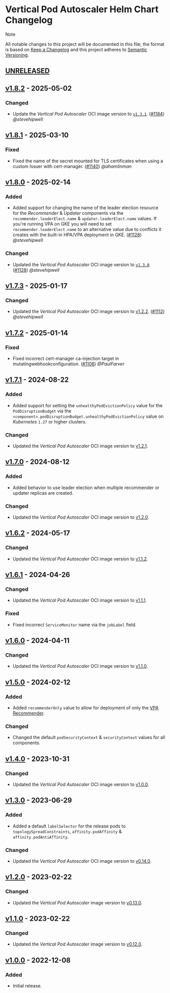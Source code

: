 # Vertical Pod Autoscaler Helm Chart Changelog

> [!NOTE]
> All notable changes to this project will be documented in this file; the format is based on [Keep a Changelog](https://keepachangelog.com/en/1.0.0/) and this project adheres to [Semantic Versioning](https://semver.org/spec/v2.0.0.html).

<!--
### Added - For new features.
### Changed - For changes in existing functionality.
### Deprecated - For soon-to-be removed features.
### Removed - For now removed features.
### Fixed - For any bug fixes.
### Security - In case of vulnerabilities.
-->

## [UNRELEASED]

## [v1.8.2] - 2025-05-02

### Changed

- Update the _Vertical Pod Autoscaler_ OCI image version to [`v1.3.1`](https://github.com/kubernetes/autoscaler/releases/tag/vertical-pod-autoscaler-1.3.1). ([#1184](https://github.com/stevehipwell/helm-charts/pull/1184)) _@stevehipwell_

## [v1.8.1] - 2025-03-10

### Fixed

- Fixed the name of the secret mounted for TLS certificates when using a custom Issuer with cert-manager. ([#1140](https://github.com/stevehipwell/helm-charts/issues/1140)) _@ahamlinman_

## [v1.8.0] - 2025-02-14

### Added

- Added support for changing the name of the leader election resource for the _Recommender_ & _Updater_ components via the `recommender.leaderElect.name` & `updater.leaderElect.name` values. If you're running VPA on GKE you will need to set `recommender.leaderElect.name` to an alternative value due to conflicts it creates with the built-in HPA/VPA deployment in GKE. ([#1128](https://github.com/stevehipwell/helm-charts/pull/1128)) _@stevehipwell_

### Changed

- Updated the _Vertical Pod Autoscaler_ OCI image version to [`v1.3.0`](https://github.com/kubernetes/autoscaler/releases/tag/vertical-pod-autoscaler-1.3.0). ([#1128](https://github.com/stevehipwell/helm-charts/pull/1128)) _@stevehipwell_

## [v1.7.3] - 2025-01-17

### Changed

- Updated the _Vertical Pod Autoscaler_ OCI image version to [v1.2.2](https://github.com/kubernetes/autoscaler/releases/tag/vertical-pod-autoscaler-1.2.2). ([#1112](https://github.com/stevehipwell/helm-charts/pull/1112)) _@stevehipwell_

## [v1.7.2] - 2025-01-14

### Fixed

- Fixed incorrect cert-manager ca-injection target in mutatingwebhookconfiguration. ([#1106](https://github.com/stevehipwell/helm-charts/pull/1106)) _@PaulFarver_

## [v1.7.1] - 2024-08-22

### Added

- Added support for setting the `unhealthyPodEvictionPolicy` value for the `PodDisruptionBudget` via the `<component>.podDisruptionBudget.unhealthyPodEvictionPolicy` value on _Kubernetes_ `1.27` or higher clusters.

### Changed

- Updated the _Vertical Pod Autoscaler_ OCI image version to [v1.2.1](https://github.com/kubernetes/autoscaler/releases/tag/vertical-pod-autoscaler-1.2.1).

## [v1.7.0] - 2024-08-12

### Added

- Added behavior to use leader election when multiple recommender or updater replicas are created.

### Changed

- Updated the _Vertical Pod Autoscaler_ OCI image version to [v1.2.0](https://github.com/kubernetes/autoscaler/releases/tag/vertical-pod-autoscaler-1.2.0).

## [v1.6.2] - 2024-05-17

### Changed

- Updated the _Vertical Pod Autoscaler_ OCI image version to [v1.1.2](https://github.com/kubernetes/autoscaler/releases/tag/vertical-pod-autoscaler-1.1.2).

## [v1.6.1] - 2024-04-26

### Changed

- Updated the _Vertical Pod Autoscaler_ OCI image version to [v1.1.1](https://github.com/kubernetes/autoscaler/releases/tag/vertical-pod-autoscaler-1.1.1).

### Fixed

- Fixed incorrect `ServiceMonitor` name via the `jobLabel` field.

## [v1.6.0] - 2024-04-11

### Changed

- Updated the _Vertical Pod Autoscaler_ OCI image version to [v1.1.0](https://github.com/kubernetes/autoscaler/releases/tag/vertical-pod-autoscaler-1.1.0).

## [v1.5.0] - 2024-02-12

### Added

- Added `recommenderOnly` value to allow for deployment of only the [VPA Recommender](https://github.com/kubernetes/autoscaler/blob/master/vertical-pod-autoscaler/pkg/recommender/README.md).

### Changed

- Changed the default `podSecurityContext` & `securityContext` values for all components.

## [v1.4.0] - 2023-10-31

### Changed

- Updated the _Vertical Pod Autoscaler_ OCI image version to [v1.0.0](https://github.com/kubernetes/autoscaler/releases/tag/vertical-pod-autoscaler-1.0.0).

## [v1.3.0] - 2023-06-29

### Added

- Added a default `labelSelector` for the release pods to `topologySpreadConstraints`, `affinity.podAffinity` & `affinity.podAntiAffinity`.

### Changed

- Updated the _Vertical Pod Autoscaler_ OCI image version to [v0.14.0](https://github.com/kubernetes/autoscaler/releases/tag/vertical-pod-autoscaler-0.14.0).

## [v1.2.0] - 2023-02-22

### Changed

- Updated the _Vertical Pod Autoscaler_ image version to [v0.13.0](https://github.com/kubernetes/autoscaler/releases/tag/vertical-pod-autoscaler-0.13.0).

## [v1.1.0] - 2023-02-22

### Changed

- Updated the _Vertical Pod Autoscaler_ image version to [v0.12.0](https://github.com/kubernetes/autoscaler/releases/tag/vertical-pod-autoscaler-0.12.0).

## [v1.0.0] - 2022-12-08

### Added

- Initial release.

<!--
RELEASE LINKS
-->
[UNRELEASED]: https://github.com/stevehipwell/helm-charts/tree/main/charts/vertical-pod-autoscaler
[v1.8.2]: https://github.com/stevehipwell/helm-charts/releases/tag/vertical-pod-autoscaler-1.8.2
[v1.8.1]: https://github.com/stevehipwell/helm-charts/releases/tag/vertical-pod-autoscaler-1.8.1
[v1.8.0]: https://github.com/stevehipwell/helm-charts/releases/tag/vertical-pod-autoscaler-1.8.0
[v1.7.3]: https://github.com/stevehipwell/helm-charts/releases/tag/vertical-pod-autoscaler-1.7.3
[v1.7.2]: https://github.com/stevehipwell/helm-charts/releases/tag/vertical-pod-autoscaler-1.7.2
[v1.7.1]: https://github.com/stevehipwell/helm-charts/releases/tag/vertical-pod-autoscaler-1.7.1
[v1.7.0]: https://github.com/stevehipwell/helm-charts/releases/tag/vertical-pod-autoscaler-1.7.0
[v1.6.2]: https://github.com/stevehipwell/helm-charts/releases/tag/vertical-pod-autoscaler-1.6.2
[v1.6.1]: https://github.com/stevehipwell/helm-charts/releases/tag/vertical-pod-autoscaler-1.6.1
[v1.6.0]: https://github.com/stevehipwell/helm-charts/releases/tag/vertical-pod-autoscaler-1.6.0
[v1.5.0]: https://github.com/stevehipwell/helm-charts/releases/tag/vertical-pod-autoscaler-1.5.0
[v1.4.0]: https://github.com/stevehipwell/helm-charts/releases/tag/vertical-pod-autoscaler-1.4.0
[v1.3.0]: https://github.com/stevehipwell/helm-charts/releases/tag/vertical-pod-autoscaler-1.3.0
[v1.2.0]: https://github.com/stevehipwell/helm-charts/releases/tag/vertical-pod-autoscaler-1.2.0
[v1.1.0]: https://github.com/stevehipwell/helm-charts/releases/tag/vertical-pod-autoscaler-1.1.0
[v1.0.0]: https://github.com/stevehipwell/helm-charts/releases/tag/vertical-pod-autoscaler-1.0.0
